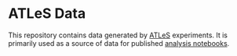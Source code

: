 # ATLeS Data

This repository contains data generated by [ATLeS](https://github.com/liffiton/ATLeS/) experiments.  It is primarily used as a source of data for published [analysis notebooks](https://github.com/liffiton/ATLeS/notebooks/).
